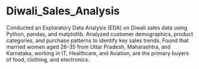 # Diwali_Sales_Analysis
Conducted an Exploratory Data Analysis (EDA) on Diwali sales data using Python, pandas, and matplotlib. Analyzed customer demographics, product categories, and purchase patterns to identify key sales trends. Found that married women aged 26-35 from Uttar Pradesh, Maharashtra, and Karnataka, working in IT, Healthcare, and Aviation, are the primary buyers of food, clothing, and electronics.
